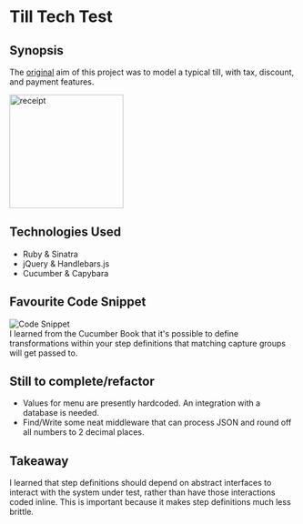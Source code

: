 Till Tech Test
=======================

## Synopsis

The [original](https://github.com/makersacademy/till_tech_test) aim of this project 
was to model a typical till, with tax, discount, and payment features.   

<img src='http://s27.postimg.org/6iudrrh1v/coffeeresize.png' alt='receipt' style='width: 200px;'>

## Technologies Used  

- Ruby & Sinatra
- jQuery & Handlebars.js
- Cucumber & Capybara 

## Favourite Code Snippet

![Code Snippet](http://oi58.tinypic.com/hs5agw.jpg)  
I learned from the Cucumber Book that it's possible to define transformations within your step definitions
that matching capture groups will get passed to.

## Still to complete/refactor

- Values for menu are presently hardcoded. An integration with a database is needed.
- Find/Write some neat middleware that can process JSON and round off all numbers to 2 decimal places.
## Takeaway

I learned that step definitions should depend on abstract interfaces to interact with
the system under test, rather than have those interactions coded inline. This is important because
it makes step definitions much less brittle.

